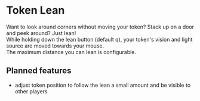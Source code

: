 # Token Lean
Want to look around corners without moving your token? Stack up on a door and peek around? Just lean!  
While holding down the lean button (default q), your token's vision and light source are moved towards your mouse.  
The maximum distance you can lean is configurable.  
  
## Planned features
- adjust token position to follow the lean a small amount and be visible to other players
